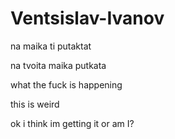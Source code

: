 # Ventsislav-Ivanov
na maika ti putaktat

na tvoita maika putkata

what the fuck is happening

this is weird

ok i think im getting it
or am I?

